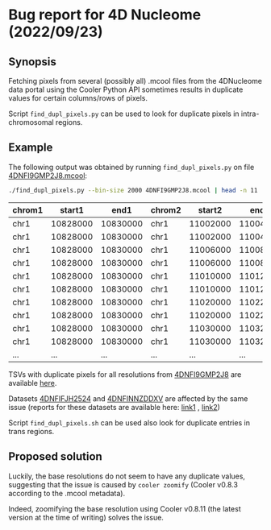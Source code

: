 # Bug report for 4D Nucleome (2022/09/23)

## Synopsis

Fetching pixels from several (possibly all) .mcool files from the 4DNucleome data portal using the Cooler Python API
sometimes results in duplicate values for certain columns/rows of pixels.

Script `find_dupl_pixels.py` can be used to look for duplicate pixels in intra-chromosomal regions.

## Example

The following output was obtained by running `find_dupl_pixels.py` on
file [4DNFI9GMP2J8.mcool](https://data.4dnucleome.org/files-processed/4DNFI9GMP2J8/):

```bash
./find_dupl_pixels.py --bin-size 2000 4DNFI9GMP2J8.mcool | head -n 11
```

| chrom1 | start1   | end1     | chrom2 | start2   | end2     | count | balanced     |
|--------|----------|----------|--------|----------|----------|-------|--------------|
| chr1   | 10828000 | 10830000 | chr1   | 11002000 | 11004000 | 1     | 0.000208987  |
| chr1   | 10828000 | 10830000 | chr1   | 11002000 | 11004000 | 1     | 0.000208987  |
| chr1   | 10828000 | 10830000 | chr1   | 11006000 | 11008000 | 1     | 0.000199523  |
| chr1   | 10828000 | 10830000 | chr1   | 11006000 | 11008000 | 3     | 0.000598569  |
| chr1   | 10828000 | 10830000 | chr1   | 11010000 | 11012000 | 4     | 0.000695946  |
| chr1   | 10828000 | 10830000 | chr1   | 11010000 | 11012000 | 2     | 0.000347973  |
| chr1   | 10828000 | 10830000 | chr1   | 11020000 | 11022000 | 1     | 0.000219669  |
| chr1   | 10828000 | 10830000 | chr1   | 11020000 | 11022000 | 1     | 0.000219669  |
| chr1   | 10828000 | 10830000 | chr1   | 11030000 | 11032000 | 3     | 0.000499071  |
| chr1   | 10828000 | 10830000 | chr1   | 11030000 | 11032000 | 2     | 0.000332714  |
| ...    | ...      | ...      | ...    | ...      | ...      | ...   | ...          |

TSVs with duplicate pixels for all resolutions
from [4DNFI9GMP2J8](https://data.4dnucleome.org/files-processed/4DNFI9GMP2J8/) are
available [here](https://github.com/robomics/20220923_4dnucleome_bug_report/files/9635539/4DNFI9GMP2J8.tar.gz).

Datasets [4DNFIFJH2524](https://data.4dnucleome.org/files-processed/4DNFIFJH2524/)
and [4DNFINNZDDXV](https://data.4dnucleome.org/files-processed/4DNFINNZDDXV/) are affected by the same issue (reports
for these datasets are available
here: [link1](https://github.com/robomics/20220923_4dnucleome_bug_report/files/9635594/4DNFIFJH2524.tar.gz)
, [link2](https://github.com/robomics/20220923_4dnucleome_bug_report/files/9635593/4DNFINNZDDXV.tar.gz))


Script `find_dupl_pixels.sh` can be used also look for duplicate entries in trans regions.

## Proposed solution

Luckily, the base resolutions do not seem to have any duplicate values, suggesting that the issue is caused
by `cooler zoomify` (Cooler v0.8.3 according to the .mcool metadata).

Indeed, zoomifying the base resolution using Cooler v0.8.11 (the latest version at the time of writing) solves the issue.

